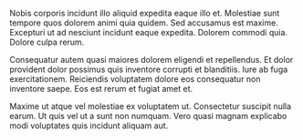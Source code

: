 Nobis corporis incidunt illo aliquid expedita eaque illo et. Molestiae sunt tempore quos dolorem animi quia quidem. Sed accusamus est maxime. Excepturi ut ad nesciunt incidunt eaque expedita. Dolorem commodi quia. Dolore culpa rerum.
 Consequatur autem quasi maiores dolorem eligendi et repellendus. Et dolor provident dolor possimus quis inventore corrupti et blanditiis. Iure ab fuga exercitationem. Reiciendis voluptatem dolore eos consequatur non inventore saepe. Eos est rerum et fugiat amet et.
 Maxime ut atque vel molestiae ex voluptatem ut. Consectetur suscipit nulla earum. Ut quis vel ut a sunt non numquam. Vero quasi magnam explicabo modi voluptates quis incidunt aliquam aut.